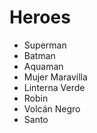 # Heroes

* Superman
* Batman
* Aquaman
* Mujer Maravilla
* Linterna Verde
* Robin
* Volcán Negro
* Santo
